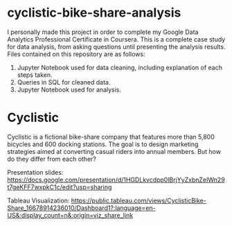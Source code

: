 # cyclistic-bike-share-analysis

I personally made this project in order to complete my Google Data Analytics Professional Certificate in Coursera. This is a complete case study for data analysis, from asking questions until presenting the analysis results. Files contained on this repository are as follows:
1. Jupyter Notebook used for data cleaning, including explanation of each steps taken.
2. Queries in SQL for cleaned data.
3. Jupyter Notebook used for analysis.

# Cyclistic
Cyclistic is a fictional bike-share company that features more than 5,800 bicycles and 600 docking stations.
The goal is to design marketing strategies aimed at converting casual riders into annual members.
But how do they differ from each other?

Presentation slides:
https://docs.google.com/presentation/d/1HGDLkvcdpp0lBrjYyZxbnZeIWn29t7geKFF7wxpkC1c/edit?usp=sharing

Tableau Visualization:
https://public.tableau.com/views/CyclisticBike-Share_16678914236010/Dashboard1?:language=en-US&:display_count=n&:origin=viz_share_link
